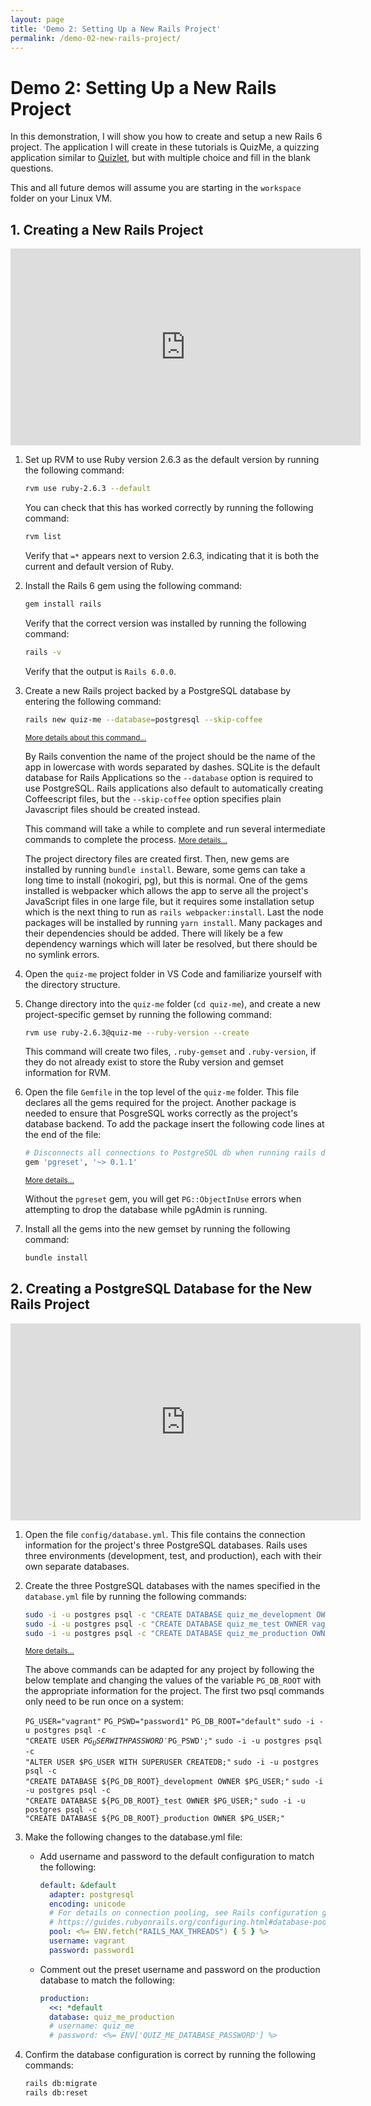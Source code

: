 ```yaml
---
layout: page
title: 'Demo 2: Setting Up a New Rails Project'
permalink: /demo-02-new-rails-project/
---
```


# Demo 2: Setting Up a New Rails Project

In this demonstration, I will show you how to create and setup a new Rails 6 project. The application I will create in these tutorials is QuizMe, a quizzing application similar to [Quizlet](https://quizlet.com/), but with multiple choice and fill in the blank questions.

This and all future demos will assume you are starting in the `workspace` folder on your Linux VM.

## 1. Creating a New Rails Project

<div class="video-container">
<iframe width="560" height="315" src="https://www.youtube.com/embed/vIMQ2FpUJV0" frameborder="0" allow="accelerometer; autoplay; encrypted-media; gyroscope; picture-in-picture" allowfullscreen></iframe>
</div>

1. Set up RVM to use Ruby version 2.6.3 as the default version by running the following command:

    ```bash
    rvm use ruby-2.6.3 --default
    ```

    You can check that this has worked correctly by running the following command:
  
    ```bash
    rvm list
    ```
  
    Verify that `=*` appears next to version 2.6.3, indicating that it is both the current and default version of Ruby.

1. Install the Rails 6 gem using the following command:

    ```bash
    gem install rails
    ```

    Verify that the correct version was installed by running the following command:

    ```bash
    rails -v
    ```

    Verify that the output is `Rails 6.0.0`.

1. Create a new Rails project backed by a PostgreSQL database by entering the following command:

    ```bash
    rails new quiz-me --database=postgresql --skip-coffee
    ```

    <span class="ml-2 text-nowrap"><small><a class="text-muted" data-toggle="collapse" href="#moreDetails1-3a" role="button" aria-expanded="false" aria-controls="moreDetails1-3a">More details about this command...</a></small></span>

    <div class="collapse" id="moreDetails1-3a">
    <p class="text-muted mr-3 ml-3">
    By Rails convention the name of the project should be the name of the app in lowercase with words separated by dashes. SQLite is the default database for Rails Applications so the <code>--database</code> option is required to use PostgreSQL. Rails applications also default to automatically creating Coffeescript files, but the <code>--skip-coffee</code> option specifies plain Javascript files should be created instead.
    </p>
    </div>

    This command will take a while to complete and run several intermediate commands to complete the process.
    <span class="ml-2 text-nowrap"><small><a class="text-muted" data-toggle="collapse" href="#moreDetails1-3b" role="button" aria-expanded="false" aria-controls="moreDetails1-3b">More details...</a></small></span>

    <div class="collapse" id="moreDetails1-3b">
    <p class="text-muted mr-3 ml-3">
    The project directory files are created first. Then, new gems are installed by running <code>bundle install</code>. Beware, some gems can take a long time to install (nokogiri, pg), but this is normal. One of the gems installed is webpacker which allows the app to serve all the project's JavaScript files in one large file, but it requires some installation setup which is the next thing to run as <code>rails webpacker:install</code>. Last the node packages will be installed by running <code>yarn install</code>. Many packages and their dependencies should be added. There will likely be a few dependency warnings which will later be resolved, but there should be no symlink errors.
    </p>
    </div>

1. Open the `quiz-me` project folder in VS Code and familiarize yourself with the directory structure.

1. Change directory into the `quiz-me` folder (`cd quiz-me`), and create a new project-specific gemset by running the following command:

    ```bash
    rvm use ruby-2.6.3@quiz-me --ruby-version --create
    ```

    This command will create two files, `.ruby-gemset` and `.ruby-version`, if they do not already exist to store the Ruby version and gemset information for RVM.

1. Open the file `Gemfile` in the top level of the `quiz-me` folder. This file declares all the gems required for the project. Another package is needed to ensure that PosgreSQL works correctly as the project's database backend. To add the package insert the following code lines at the end of the file:

    ```ruby
    # Disconnects all connections to PostgreSQL db when running rails db:reset
    gem 'pgreset', '~> 0.1.1'
    ```

    <span class="ml-2 text-nowrap"><small><a class="text-muted" data-toggle="collapse" href="#moreDetails1-6" role="button" aria-expanded="false" aria-controls="moreDetails1-6">More details...</a></small></span>

    <div class="collapse" id="moreDetails1-6">
    <p class="text-muted mr-3 ml-3">
    Without the <code>pgreset</code> gem, you will get <code>PG::ObjectInUse</code> errors when attempting to drop the database while pgAdmin is running.
    </p>
    </div>

1. Install all the gems into the new gemset by running the following command:

    ```bash
    bundle install
    ```

## 2. Creating a PostgreSQL Database for the New Rails Project

<div class="video-container">
<iframe width="560" height="315" src="https://www.youtube.com/embed/JKc52mCNok8" frameborder="0" allow="accelerometer; autoplay; encrypted-media; gyroscope; picture-in-picture" allowfullscreen></iframe>
</div>

1. Open the file `config/database.yml`. This file contains the connection information for the project's three PostgreSQL databases. Rails uses three environments (development, test, and production), each with their own separate databases.

1. Create the three PostgreSQL databases with the names specified in the `database.yml` file by running the following commands:

    ```bash
    sudo -i -u postgres psql -c "CREATE DATABASE quiz_me_development OWNER vagrant;"
    sudo -i -u postgres psql -c "CREATE DATABASE quiz_me_test OWNER vagrant;"
    sudo -i -u postgres psql -c "CREATE DATABASE quiz_me_production OWNER vagrant;"
    ```

    <span class="ml-2 text-nowrap"><small><a class="text-muted" data-toggle="collapse" href="#moreDetails2-2" role="button" aria-expanded="false" aria-controls="moreDetails2-2">More details...</a></small></span>

    <div class="collapse" id="moreDetails2-2">
    <p class="text-muted mr-3 ml-3">
    The above commands can be adapted for any project by following the below template and changing the values of the variable <code>PG_DB_ROOT</code> with the appropriate information for the project. The first two psql commands only need to be run once on a system:

    <code class="d-block pl-3 pr-3 bg-light">PG_USER="vagrant"</code>
    <code class="d-block pl-3 pr-3 bg-light">PG_PSWD="password1"</code>
    <code class="d-block pl-3 pr-3 bg-light">PG_DB_ROOT="default"</code>
    <code class="d-block pl-3 pr-3 bg-light">sudo -i -u postgres psql -c "CREATE USER $PG_USER WITH PASSWORD '$PG_PSWD';"</code>
    <code class="d-block pl-3 pr-3 bg-light">sudo -i -u postgres psql -c "ALTER USER $PG_USER WITH SUPERUSER CREATEDB;"</code>
    <code class="d-block pl-3 pr-3 bg-light">sudo -i -u postgres psql -c "CREATE DATABASE ${PG_DB_ROOT}_development OWNER $PG_USER;"</code>
    <code class="d-block pl-3 pr-3 bg-light">sudo -i -u postgres psql -c "CREATE DATABASE ${PG_DB_ROOT}_test OWNER $PG_USER;"</code>
    <code class="d-block pl-3 pr-3 bg-light">sudo -i -u postgres psql -c "CREATE DATABASE ${PG_DB_ROOT}_production OWNER $PG_USER;"</code>
    </p>
    </div>

1. Make the following changes to the database.yml file:
    - Add username and password to the default configuration to match the following:

      ```yaml
      default: &default
        adapter: postgresql
        encoding: unicode
        # For details on connection pooling, see Rails configuration guide
        # https://guides.rubyonrails.org/configuring.html#database-pooling
        pool: <%= ENV.fetch("RAILS_MAX_THREADS") { 5 } %>
        username: vagrant
        password: password1
      ```

    - Comment out the preset username and password on the production database to match the following:

      ```yaml
      production:
        <<: *default
        database: quiz_me_production
        # username: quiz_me
        # password: <%= ENV['QUIZ_ME_DATABASE_PASSWORD'] %>
      ```

1. Confirm the database configuration is correct by running the following commands:

    ```bash
    rails db:migrate
    rails db:reset
    ```

